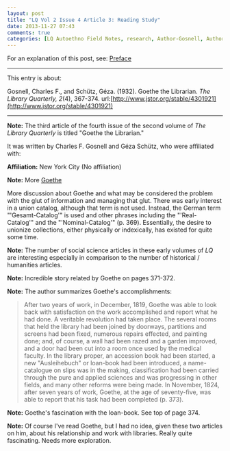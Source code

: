 ```yaml
---
layout: post
title: "LQ Vol 2 Issue 4 Article 3: Reading Study"
date: 2013-11-27 07:43
comments: true
categories: [LQ Autoethno Field Notes, research, Author-Gosnell, Author-2nd-Schütz, Affil-No Affil]
---
```


For an explanation of this post, see:
[Preface](/blog/2013/08/14/lq-autoethnography-research-journal-preface/)

---

This entry is about:

Gosnell, Charles F., and Schütz, Géza. (1932). Goethe
the Librarian. *The Library Quarterly, 2*(4), 367-374.
url:[http://www.jstor.org/stable/4301921](http://www.jstor.org/stable/4301921)


---

**Note:** The third article of the fourth issue of the
second volume of *The Library Quarterly* is titled
"Goethe the Librarian."

It was written by Charles F. Gosnell and Géza Schütz,
who were affiliated with:

**Affiliation:** New York City (No affiliation)

**Note:** More
[Goethe](/blog/2013/11/24/lq-vol-2-issue-3-article-2-reading-study/)

More discussion about Goethe and what may be considered
the problem with the glut of information and managing
that glut. There was early interest in a union catalog,
although that term is not used. Instead, the German term
"'Gesamt-Catalog'" is used and other phrases including
the "'Real-Catalog'" and the "'Nominal-Catalog'" (p.
369). Essentially, the desire to unionize collections,
either physically or indexically, has existed for quite
some time.

**Note:** The number of social science articles in these
early volumes of *LQ* are interesting especially in
comparison to the number of historical / humanities
articles.

**Note:** Incredible story related by Goethe on pages
371-372.

**Note:** The author summarizes Goethe's
accomplishments:

> After two years of work, in December, 1819, Goethe was
> able to look back with satisfaction on the work
> accomplished and report what he had done. A veritable
> revolution had taken place. The several rooms that
> held the library had been joined by doorways,
> partitions and screens had been fixed, numerous
> repairs effected, and painting done; and, of course, a
> wall had been razed and a garden improved, and a door
> had been cut into a room once used by the medical
> faculty. In the library proper, an accession book had
> been started, a new "Ausleihebuch" or loan-book had
> been introduced, a name-catalogue on slips was in the
> making, classification had been carried through the
> pure and applied sciences and was progressing in other
> fields, and many other reforms were being made. In
> November, 1824, after seven years of work, Goethe, at
> the age of seventy-five, was able to report that his
> task had been completed (p. 373).

**Note:** Goethe's fascination with the loan-book. See
top of page 374.

**Note:** Of course I've read Goethe, but I had no idea,
given these two articles on him, about his relationship
and work with libraries. Really quite fascinating. Needs
more exploration.
